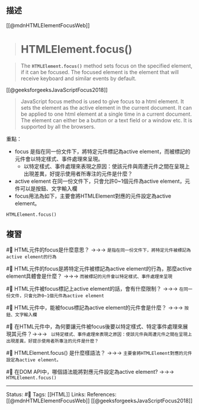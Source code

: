 ## 描述




[[@mdnHTMLElementFocusWeb]]
> # HTMLElement.focus()

> The **`HTMLElement.focus()`** method sets focus on the specified element, if it can be focused. The focused element is the element that will receive keyboard and similar events by default.


[[@geeksforgeeksJavaScriptFocus2018]]
> JavaScript focus method is used to give focus to a html element. It sets the element as the active element in the current document. It can be applied to one html element at a single time in a current document. The element can either be a button or a text field or a window etc. It is supported by all the browsers.

重點：
- focus 是指在同一份文件下，將特定元件標記為active element，而被標記的元件會以特定樣式、事件處理來呈現。
	- 以特定樣式、事件處理來表現之原因：使該元件與周遭元件之間在呈現上出現差異，好提示使用者所專注的元件是什麼？
- active element 在同一份文件下，只會允許0~1個元件為active element，元件可以是按鈕、文字輸入欄
- focus用法為如下，主要會將HTMLElement對應的元件設定為active element。
```
HTMLElement.focus()
```

## 複習


#🧠 HTML元件的focus是什麼意思？ ->->-> `是指在同一份文件下，將特定元件被標記為active element的行為`
<!--SR:!2022-11-05,28,250-->

#🧠 HTML元件的focus是將特定元件被標記為active element的行為，那麼active element具體會是什麼？ ->->-> `而被標記的元件會以特定樣式、事件處理來呈現`
<!--SR:!2022-10-31,24,250-->

#🧠 HTML元件被focus標記上active element的話，會有什麼限制？ ->->-> `在同一份文件，只會允許0~1個元件為active element`
<!--SR:!2022-11-05,28,250-->

#🧠 HTML元件中，能被focus標記為active element的元件會是什麼？ ->->-> `按鈕、文字輸入欄`
<!--SR:!2022-10-26,12,230-->

#🧠 在HTML元件中，為何要讓元件被focus後要以特定樣式、特定事件處理來展現其元件？->->-> ` 以特定樣式、事件處理來表現之原因：使該元件與周遭元件之間在呈現上出現差異，好提示使用者所專注的元件是什麼？`
<!--SR:!2022-10-30,6,248-->

#🧠 HTMLElement.focus() 是什麼樣語法？ ->->-> `主要會將HTMLElement對應的元件設定為active element。`
<!--SR:!2022-10-30,23,250-->

#🧠 在DOM API中，哪個語法能將對應元件設定為active element? ->->-> `HTMLElement.focus()`
<!--SR:!2022-10-28,21,250-->



---
Status: #🌱 
Tags:
 [[HTML]]
Links:
References:
[[@mdnHTMLElementFocusWeb]]
[[@geeksforgeeksJavaScriptFocus2018]]